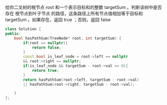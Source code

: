 给你二叉树的根节点 root 和一个表示目标和的整数 targetSum 。判断该树中是否存在 根节点到叶子节点 的路径，这条路径上所有节点值相加等于目标和 targetSum 。如果存在，返回 true ；否则，返回 false 

``` cpp
class Solution {
public:
    bool hasPathSum(TreeNode* root, int targetSum) {
        if(root == nullptr){
            return false;
        }
        const bool is_leaf_node = root->left == nullptr
        && root->right == nullptr;
        if(is_leaf_node && targetSum - root->val == 0){
            return true;
        }
        return hasPathSum(root->left, targetSum - root->val)
        || hasPathSum(root->right, targetSum - root->val);

    }
};
```
